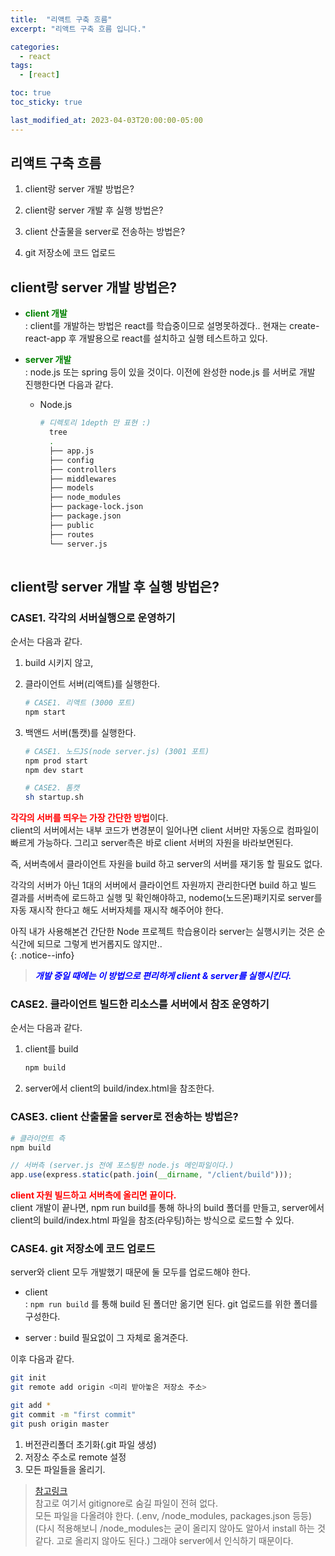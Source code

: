 ```yaml
---
title:  "리액트 구축 흐름"
excerpt: "리액트 구축 흐름 입니다."

categories:
  - react
tags:
  - [react]

toc: true
toc_sticky: true

last_modified_at: 2023-04-03T20:00:00-05:00
---
```


## 리액트 구축 흐름
1. client랑 server 개발 방법은?

2. client랑 server 개발 후 실행 방법은?

3. client 산출물을 server로 전송하는 방법은?

4. git 저장소에 코드 업로드

## client랑 server 개발 방법은?
- <span style="color:green"><b>client 개발</b></span>  
    : client를 개발하는 방법은 react를 학습중이므로 설명못하겠다.. 현재는 create-react-app 후 개발용으로 react를 설치하고 실행 테스트하고 있다.

- <span style="color:green"><b>server 개발</b></span>  
    : node.js 또는 spring 등이 있을 것이다. 이전에 완성한 node.js 를 서버로 개발 진행한다면 다음과 같다.

    - Node.js  
      ```bash
      # 디렉토리 1depth 만 표현 :)
        tree
        . 
        ├── app.js
        ├── config
        ├── controllers
        ├── middlewares
        ├── models
        ├── node_modules
        ├── package-lock.json
        ├── package.json
        ├── public
        ├── routes
        └── server.js
        
        ```

## client랑 server 개발 후 실행 방법은?
### CASE1. 각각의 서버실행으로 운영하기 
순서는 다음과 같다.  

1. build 시키지 않고, 
2. 클라이언트 서버(리액트)를 실행한다. 
    ```bash
    # CASE1. 리액트 (3000 포트)
    npm start 

    ```

3. 백앤드 서버(톰캣)를 실행한다. 
    ```bash
    # CASE1. 노드JS(node server.js) (3001 포트)
    npm prod start
    npm dev start

    # CASE2. 톰캣 
    sh startup.sh

    ```

<span style="color:red"><b>각각의 서버를 띄우는 가장 간단한 방법</b></span>이다.  
client의 서버에서는 내부 코드가 변경분이 일어나면 client 서버만 자동으로 컴파일이 빠르게 가능하다. 그리고 server측은 바로 client 서버의 자원을 바라보면된다. 
  
즉, 서버측에서 클라이언트 자원을 build 하고 server의 서버를 재기동 할 필요도 없다.
  
각각의 서버가 아닌 1대의 서버에서 클라이언트 자원까지 관리한다면 build 하고 빌드 결과를 서버측에 로드하고 실행 및 확인해야하고, nodemo(노드몬)패키지로 server를 자동 재시작 한다고 해도 서버자체를 재시작 해주어야 한다.
  
아직 내가 사용해본건 간단한 Node 프로젝트 학습용이라 server는 실행시키는 것은 순식간에 되므로 그렇게 번거롭지도 않지만..   
{: .notice--info}

> <span style="color:blue"><b><I>개발 중일 때에는 이 방법으로 편리하게 client & server를 실행시킨다.</I></b></span>


### CASE2. 클라이언트 빌드한 리소스를 서버에서 참조 운영하기
순서는 다음과 같다.  

1. client를 build
    ```bash
    npm build

    ```
2. server에서 client의 build/index.html을 참조한다.


### CASE3. client 산출물을 server로 전송하는 방법은?
```bash
# 클라이언트 측
npm build

```
```js
// 서버측 (server.js 전에 포스팅한 node.js 메인파일이다.)
app.use(express.static(path.join(__dirname, "/client/build")));

```

<span style="color:red"><b>client 자원 빌드하고 서버측에 올리면 끝이다.</b></span>  
client 개발이 끝나면, npm run build를 통해 하나의 build 폴더를 만들고, server에서 client의 build/index.html 파일을 참조(라우팅)하는 방식으로 로드할 수 있다.


### CASE4. git 저장소에 코드 업로드
server와 client 모두 개발했기 때문에 둘 모두를 업로드해야 한다.

- client   
    : `npm run build` 를 통해 build 된 폴더만 옮기면 된다. git 업로드를 위한 폴더를 구성한다.

- server
    : build 필요없이 그 자체로 옮겨준다.

이후 다음과 같다.
  
```bash
git init
git remote add origin <미리 받아놓은 저장소 주소>

git add *
git commit -m "first commit"
git push origin master

```

1. 버전관리폴더 초기화(.git 파일 생성)
2. 저장소 주소로 remote 설정
3. 모든 파일들을 올리기.

> [참고링크](https://velog.io/@peration/React-server-client-%EA%B0%9C%EB%B0%9C#1-client%EC%99%80-server%EB%A5%BC-%EC%96%B4%EB%96%BB%EA%B2%8C-%EA%B0%9C%EB%B0%9C%ED%95%98%EC%A7%80)  
> 참고로 여기서 gitignore로 숨길 파일이 전혀 없다.  
> 모든 파일을 다올려야 한다. (.env, /node_modules, packages.json 등등)
> (다시 적용해보니 /node_modules는 굳이 올리지 않아도 알아서 install 하는 것 같다. 고로 올리지 않아도 된다.)
> 그래야 server에서 인식하기 때문이다.  
